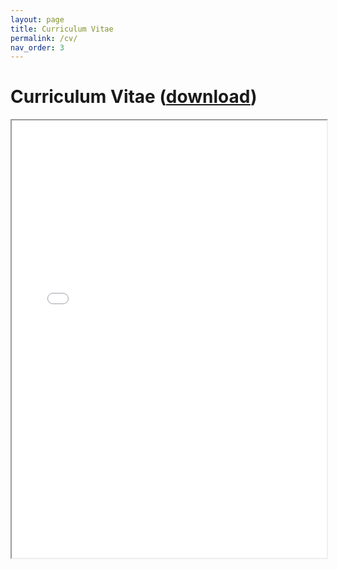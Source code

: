 ```yaml
---
layout: page
title: Curriculum Vitae
permalink: /cv/
nav_order: 3
---
```


# Curriculum Vitae ([download](../assets/cv/CV_Hanfeng_Chen.pdf))

<iframe width="100%" height="700" src="/assets/cv/CV_Hanfeng_Chen.pdf">If you are seeing this text, please download the CV using the link above.</iframe>